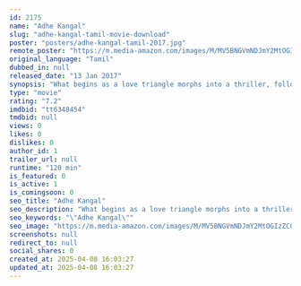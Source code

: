 ```yaml
---
id: 2175
name: "Adhe Kangal"
slug: "adhe-kangal-tamil-movie-download"
poster: "posters/adhe-kangal-tamil-2017.jpg"
remote_poster: "https://m.media-amazon.com/images/M/MV5BNGVmNDJmY2MtOGIzZC00Njk5LWJlODAtZTViN2YzNDBkMjQzXkEyXkFqcGdeQXVyODk1MzE5NDA@._V1_SX300.jpg"
original_language: "Tamil"
dubbed_in: null
released_date: "13 Jan 2017"
synopsis: "What begins as a love triangle morphs into a thriller, following an accident - and an abduction."
type: "movie"
rating: "7.2"
imdbid: "tt6348454"
tmdbid: null
views: 0
likes: 0
dislikes: 0
author_id: 1
trailer_url: null
runtime: "120 min"
is_featured: 0
is_active: 1
is_comingsoon: 0
seo_title: "Adhe Kangal"
seo_description: "What begins as a love triangle morphs into a thriller, following an accident - and an abduction."
seo_keywords: "\"Adhe Kangal\""
seo_image: "https://m.media-amazon.com/images/M/MV5BNGVmNDJmY2MtOGIzZC00Njk5LWJlODAtZTViN2YzNDBkMjQzXkEyXkFqcGdeQXVyODk1MzE5NDA@._V1_SX300.jpg"
screenshots: null
redirect_to: null
social_shares: 0
created_at: 2025-04-08 16:03:27
updated_at: 2025-04-08 16:03:27
---
```


